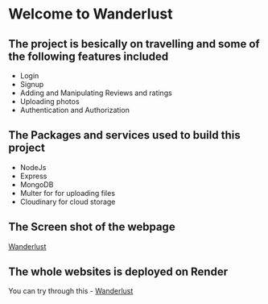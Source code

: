 # Welcome to Wanderlust

## The project is besically on travelling and some of the following features included
- Login
- Signup
- Adding and Manipulating Reviews and ratings
- Uploading photos
- Authentication and Authorization

## The Packages and services used to build this project
- NodeJs
- Express
- MongoDB
- Multer for for uploading files
- Cloudinary for cloud storage

## The Screen shot of the webpage
[Wanderlust](./static/images/Screenshot%202024-08-30%20203658.png)


## The whole websites is deployed on Render
You can try through this - [Wanderlust](https://wanderlust-q6kw.onrender.com/listings)
